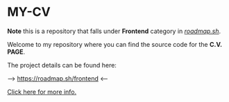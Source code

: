 # MY-CV

**Note** this is a repository that falls under <span style="color🔴">**Frontend**</span> category in [*roadmap.sh*](https://roadmap.sh).

Welcome to my repository where you can find the source code for the **C.V. PAGE**.

The project details can be found here:

--> <a href="https://roadmap.sh/frontend">https://roadmap.sh/frontend</a> <--

<a href="https://roadmap.sh/get-started">Click here for more info.</a>
